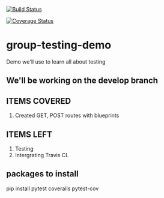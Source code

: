 [![Build Status](https://travis-ci.org/Tevinthuku/group-testing-demo.svg?branch=develop)](https://travis-ci.org/Tevinthuku/group-testing-demo)

[![Coverage Status](https://coveralls.io/repos/github/Tevinthuku/group-testing-demo/badge.svg?branch=develop)](https://coveralls.io/github/Tevinthuku/group-testing-demo?branch=develop)

# group-testing-demo

Demo we'll use to learn all about testing

## We'll be working on the develop branch

## ITEMS COVERED

1. Created GET, POST routes with blueprints

## ITEMS LEFT

1. Testing
2. Intergrating Travis CI.

## packages to install

pip install pytest coveralls pytest-cov
